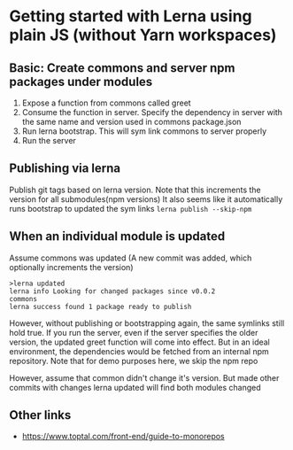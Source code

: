 # Getting started with Lerna using plain JS (without Yarn workspaces)

## Basic: Create commons and server npm packages under modules

1. Expose a function from commons called greet
2. Consume the function in server. Specify the dependency in server with the same name and version used in commons package.json
3. Run lerna bootstrap. This will sym link commons to server properly
4. Run the server

## Publishing via lerna
Publish git tags based on lerna version. Note that this increments the version for all submodules(npm versions)
It also seems like it automatically runs bootstrap to updated the sym links
`lerna publish --skip-npm`

## When an individual module is updated
Assume commons was updated (A new commit was added, which optionally increments the version)
```
>lerna updated
lerna info Looking for changed packages since v0.0.2
commons
lerna success found 1 package ready to publish
```

However, without publishing or bootstrapping again, the same symlinks still hold true.
If you run the server, even if the server specifies the older version, 
the updated greet function will come into effect. But in an ideal environment, the dependencies
would be fetched from an internal npm repository. 
Note that for demo purposes here, we skip the npm repo

However, assume that common didn't change it's version. But made other commits with changes
lerna updated will find both modules changed

## Other links
- https://www.toptal.com/front-end/guide-to-monorepos